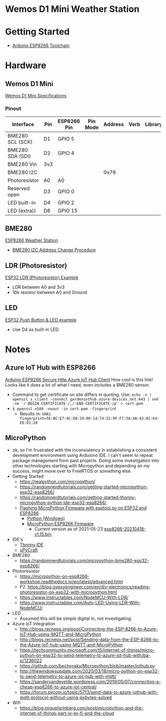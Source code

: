 # Wemos D1 Mini Weather Station

# Getting Started

* [Arduino ESP8266 Toolchain](https://arduino-esp8266.readthedocs.io/en/latest/installing.html#using-git-version)

# Hardware

## Wemos D1 Mini

[Wemos D1 Mini Specifications](https://www.wemos.cc/en/latest/d1/d1_mini.html)

### Pinout

| Interface        | Pin | ESP8266 Pin | Pin Mode | Address | Verb | Library |
| ---------------- | --- | ----------- | -------- | ------- | ---- | ------- |
| BME280 SCL (SCK) | D1  | GPIO 5      |          |         |      |         |
| BME280 SDA (SDI) | D2  | GPIO 4      |          |         |      |         |
| BME280 Vin       | 3v3 |             |          |         |      |         |
| BME280 I2C       |     |             |          | 0x76    |      |         |
| Photoresistor    | A0  | A0          |          |         |      |         |
| Reserved open    | D3  | GPIO 0      |          |         |      |         |
| LED built-in     | D4  | GPIO 2      |          |         |      |         |
| LED (extra))     | D8  | GPIO 15     |          |         |      |         |

## BME280

[ESP8266 Weather Station](https://lastminuteengineers.com/bme280-esp8266-weather-station/)

* [BME280 I2C Address Change Procedure](https://lastminuteengineers.com/bme280-arduino-tutorial/#procedure-to-change-i2c-address)

## LDR (Photoresistor) 

[ESP32 LDR (Photoresistor) Example](http://www.esp32learning.com/code/esp32-and-ldr-example.php)

* LDR between A0 and 3v3
* 10k resistor between A0 and Ground

## LED

[ESP32 Push Button & LED example](https://microcontrollerslab.com/push-button-esp32-gpio-digital-input/)

* Use D4 as built-in LED.

# Notes

## Azure IoT Hub with ESP8266

[Arduino ESP8266 Secure Http Azure IoT Hub Client](https://gloveboxes.github.io/Arduino-ESP8266-Secure-Http-Azure-IoT-Hub-Client-V2/)
How cool is this link! Looks like it does a lot of what I need, even includes a BME280 sensor.
* Command to get certificate on site differs in quoting. Use: `echo -n | openssl s_client -connect gardeniothub.azure-devices.net:443 | sed -ne '/-BEGIN CERTIFICATE-/,/-END CERTIFICATE-/p' > cert.pem`
* `$ openssl x509 -noout -in cert.pem -fingerprint`
  * Results in: `SHA1 Fingerprint=5E:BC:E7:4C:D8:29:06:14:74:32:9F:F7:5A:4A:43:82:64:E6:01:28`

## MicroPython

* ok, so I'm frustrated with the inconsistency in establishing a consistent development environment using Arduiono IDE. I can't seem to repeat package management from past projects. Doing some investigation into other technologies starting with Micropython and depending on my success, might move over to FreeRTOS or something else.
* Getting Started
  * https://realpython.com/micropython/
  * https://randomnerdtutorials.com/getting-started-micropython-esp32-esp8266/
  * https://randomnerdtutorials.com/getting-started-thonny-micropython-python-ide-esp32-esp8266/
  * [Flashing MicroPython Firmware with esptool.py on ESP32 and ESP8266](https://randomnerdtutorials.com/flashing-micropython-firmware-esptool-py-esp32-esp8266/)
    * [Python (Windows)](https://www.python.org/downloads/windows/)
    * [MicroPython ESP8266 Firmware](https://micropython.org/download/esp8266/)
      * Current version as of 2021-05-23 [esp8266-20210418-v1.15.bin](./esp8266-20210418-v1.15.bin)
* IDE's
  * [Thonny IDE](https://thonny.org/)
  * [uPyCraft](https://dfrobot.gitbooks.io/upycraft/content/)
* BME280
  * https://randomnerdtutorials.com/micropython-bme280-esp32-esp8266/
* Photoresistor
  * https://micropython-on-esp8266-workshop.readthedocs.io/en/latest/advanced.html
  * P2: https://blog.gypsyengineer.com/en/diy-electronics/reading-photoresistor-on-esp32-with-micropython.html
  * https://www.instructables.com/NodeMCU-With-LDR/
  * https://www.instructables.com/Auto-LED-Using-LDR-With-NodeMCU/
* LED
  * Assumed this will be simple digital io, not investigating.
* Azure IoT Integration
  * http://blogs.recneps.org/post/Connecting-the-ESP-8266-to-Azure-IoT-Hub-using-MQTT-and-MicroPython
  * http://blogs.recneps.net/post/Sending-data-from-the-ESP-8266-to-the-Azure-IoT-hub-using-MQTT-and-MicroPython
  * https://techcommunity.microsoft.com/t5/internet-of-things/micro-python-on-esp32-to-send-telemetry-to-azure-iot-hub-with/ba-p/1236022
  * https://github.com/bechynsky/Micropython/blob/master/iothub.py
  * http://thewindowsupdate.com/2020/03/18/micro-python-on-esp32-to-send-telemetry-to-azure-iot-hub-with-mqtt/
  * https://sandervandevelde.wordpress.com/2019/05/07/connection-a-cheap-esp8266-to-azure-iot-central/
  * https://forum.pycom.io/topic/5713/send-data-to-azure-iothub-with-mqtt-protocol-without-using-pybytes-solved
* Wifi
  * https://blog.miguelgrinberg.com/post/micropython-and-the-internet-of-things-part-iv-wi-fi-and-the-cloud
